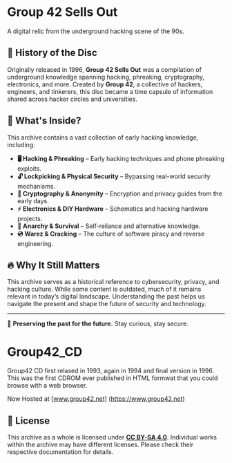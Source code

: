 # Group 42 Sells Out

A digital relic from the underground hacking scene of the 90s.

## 📜 History of the Disc

Originally released in 1996, **Group 42 Sells Out** was a compilation of underground knowledge spanning hacking, phreaking, cryptography, electronics, and more. Created by **Group 42**, a collective of hackers, engineers, and tinkerers, this disc became a time capsule of information shared across hacker circles and universities.

## 💾 What's Inside?

This archive contains a vast collection of early hacking knowledge, including:

- **🖥️ Hacking & Phreaking** – Early hacking techniques and phone phreaking exploits.
- **🔓 Lockpicking & Physical Security** – Bypassing real-world security mechanisms.
- **🔐 Cryptography & Anonymity** – Encryption and privacy guides from the early days.
- **⚡ Electronics & DIY Hardware** – Schematics and hacking hardware projects.
- **📖 Anarchy & Survival** – Self-reliance and alternative knowledge.
- **💿 Warez & Cracking** – The culture of software piracy and reverse engineering.

## 🔥 Why It Still Matters

This archive serves as a historical reference to cybersecurity, privacy, and hacking culture. While some content is outdated, much of it remains relevant in today’s digital landscape. Understanding the past helps us navigate the present and shape the future of security and technology.

---

👾 **Preserving the past for the future.** Stay curious, stay secure.



# Group42_CD
Group42 CD first relased in 1993, again in 1994 and final version in 1996. This was the first CDROM ever published in HTML formwat that you could browse with a web browser.


Now Hosted at [www.group42.net] (https://www.group42.net)




## 📝 License

This archive as a whole is licensed under **[CC BY-SA 4.0](https://creativecommons.org/licenses/by-sa/4.0/)**. Individual works within the archive may have different licenses. Please check their respective documentation for details.



